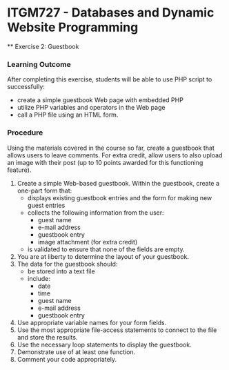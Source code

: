 # ITGM727 - Databases and Dynamic Website Programming
** Exercise 2: Guestbook


### Learning Outcome
After completing this exercise, students will be able to use PHP script to successfully:

* create a simple guestbook Web page with embedded PHP
* utilize PHP variables and operators in the Web page
* call a PHP file using an HTML form.

### Procedure
Using the materials covered in the course so far, create a guestbook that allows users to leave comments. For extra credit, allow users to also upload an image with their post (up to 10 points awarded for this functioning feature).

1. Create a simple Web-based guestbook. Within the guestbook, create a one-part form that:
    * displays existing guestbook entries and the form for making new guest entries
    * collects the following information from the user:
        * guest name
        * e-mail address
        * guestbook entry
        * image attachment (for extra credit)
    * is validated to ensure that none of the fields are empty.
2. You are at liberty to determine the layout of your guestbook.
3. The data for the guestbook should:
    * be stored into a text file
    * include:
        * date
        * time
        * guest name
        * e-mail address
        * guestbook entry
4. Use appropriate variable names for your form fields.
5. Use the most appropriate file-access statements to connect to the file and store the results.
6. Use the necessary loop statements to display the guestbook.
7. Demonstrate use of at least one function.
8. Comment your code appropriately.